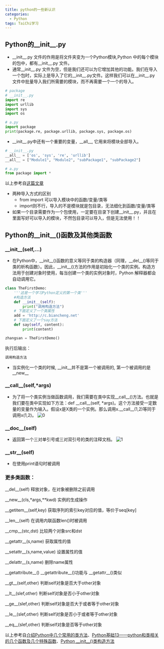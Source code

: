 ```yaml
---
title: python的一些新认识 
categories: 
  - Python
tags: TaiChi学习
---
```

## **Python的__init__.py**

- \_\_init__.py 文件的作用是将文件夹变为一个Python模块,Python 中的每个模块的包中，都有__init__.py 文件。
- 通常__init__.py 文件为空，但是我们还可以为它增加其他的功能。我们在导入一个包时，实际上是导入了它的__init__.py文件。这样我们可以在__init__.py文件中批量导入我们所需要的模块，而不再需要一个一个的导入。
```python
# package
# __init__.py
import re
import urllib
import sys
import os
```
```python
# a.py
import package 
print(package.re, package.urllib, package.sys, package.os)
```
- \_\_init__.py中还有一个重要的变量，\_\_all__, 它用来将模块全部导入。
```python
# __init__.py
__all__ = ['os', 'sys', 're', 'urllib']
__all__ = ["Module1", "Module2", "subPackage1", "subPackage2"]
```
```python
# a.py
from package import *
```
以上参考自[这篇文章](https://www.cnblogs.com/BlueSkyyj/p/9415087.html)

- 两种导入方式的区别
  - from import 可以导入模块中的函数/变量/类等
  - import则不行，导入的不是模块就是包目录，无法细化到函数/变量/类等
- 如果一个目录需要作为一个包使用，一定要在目录下创建__init__.py，并且在里面写好可以导入的模块，不然包目录可以导入，但是无法使用！！

## **Python的__init__()函数及其他类函数**
### \_\_init__(self,...)
- 在Python中，\_\_init__()函数的意义等同于类的构造器（同理，\_\_del__()等同于类的析构函数）。因此，\_\_init__()方法的作用是初始化一个类的实例。构造方法用于创建对象时使用，每当创建一个类的实例对象时，Python 解释器都会自动调用它。
```python
class TheFirstDemo:
    '''这是一个学习Python定义的第一个类'''
    #构造方法
    def __init__(self):
        print("调用构造方法")
    # 下面定义了一个类属性
    add = 'http://c.biancheng.net'
    # 下面定义了一个say方法
    def say(self, content):
        print(content)

zhangsan = TheFirstDemo()
```

执行后输出：
```python
调用构造方法
```
- 当实例化一个类的时候, \_\_init__并不是第一个被调用的, 第一个被调用的是\_\_new__

### \_\_call__(self,\*args)
- 为了将一个类实例当做函数调用，我们需要在类中实现__call__()方法。也就是我们要在类中实现如下方法：def \_\_call__(self, \*args)。这个方法接受一定数量的变量作为输入。假设x是X类的一个实例。那么调用x.\_\_call__(1,2)等同于调用x(1,2)。
![0](https://img-blog.csdn.net/20180504201518658)

### \_\_doc__(self)
- 返回第一个三对单引号或三对双引号的类的注释文档。
![1](https://img-blog.csdn.net/20180504195652306)

### \_\_str__(self)
- 在使用print语句时被调用

### 更多类函数：
 \_\_del__(self) 释放对象，在对象被删除之前调用
 
 \_\_new__(cls,\*args,\*\*kwd) 实例的生成操作
 
 \_\_getitem__(self,key) 获取序列的索引key对应的值，等价于seq\[key]
 
 \_\_len__(self) 在调用内联函数len()时被调用
 
 \_\_cmp__(stc,dst) 比较两个对象src和dst
 
  \_\_getattr__(s,name) 获取属性的值
  
 \_\_setattr__(s,name,value) 设置属性的值
 
  \_\_delattr__(s,name) 删除name属性
  
  \_\_getattribute__()  \_\_getattribute__()功能与 \_\_getattr__()类似
  
  \_\_gt__(self,other) 判断self对象是否大于other对象
  
  \_\_lt__(slef,other) 判断self对象是否小于other对象
  
  \_\_ge__(slef,other) 判断self对象是否大于或者等于other对象
  
  \_\_le__(slef,other) 判断self对象是否小于或者等于other对象
  
  \_\_eq__(slef,other) 判断self对象是否等于other对象
  

以上参考自[介绍Python中几个常用的类方法](https://www.jb51.net/article/63709.htm)、[Python基础13——python和类相关的几个函数及几个特殊函数](https://blog.csdn.net/ZiTeng_Du/article/details/78825913)、[Python \_\_init__()类构造方法](http://c.biancheng.net/view/4533.html)


